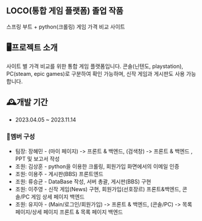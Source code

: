 ## LOCO(통합 게임 플랫폼) 졸업 작품
스프링 부트 + python(크롤링) 게임 가격 비교 사이트




## 🖥프로젝트 소개
사이트 별 가격 비교를 위한 통합 게임 플랫폼입니다.
콘솔(닌텐도, playstation), PC(steam, epic games)로 구분하여 확인 가능하며, 신작 게임과 게시판도 사용 가능합니다.




## 🕰개발 기간
- 2023.04.05 ~ 2023.11.14


### 👤멤버 구성
- 팀장: 장혜민 - (마이 페이지) -> 프론트 & 백엔드, (검색창) -> 프론트 & 백엔드 , PPT 및 보고서 작성
- 조원: 김상훈 - python을 이용한 크롤링, 회원가입 화면에서의 이메일 인증
- 조원: 이용주 - 게시판(BBS) 프론트엔드
- 조원: 류승균 - DataBase 작성, 서버 총괄, 게시판(BBS) 구현
- 조원: 이주영 - 신작 게임(News) 구현, 회원가입(선호장르) 프론트&백엔드, 콘솔/PC 게임 상세 페이지 백엔드
- 조원: 유지아 - (Main/로그인/회원가입) -> 프론트 & 백엔드, (콘솔/PC) -> 목록 페이지/상세 페이지 프론트 & 목록 페이지 백엔드
